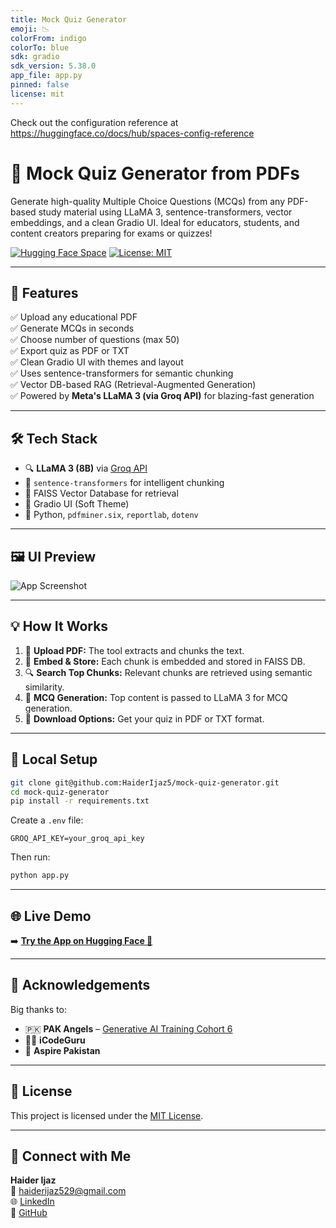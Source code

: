 ```yaml
---
title: Mock Quiz Generator
emoji: 📉
colorFrom: indigo
colorTo: blue
sdk: gradio
sdk_version: 5.38.0
app_file: app.py
pinned: false
license: mit
---
```


Check out the configuration reference at https://huggingface.co/docs/hub/spaces-config-reference

# 🧠 Mock Quiz Generator from PDFs

Generate high-quality Multiple Choice Questions (MCQs) from any PDF-based study material using LLaMA 3, sentence-transformers, vector embeddings, and a clean Gradio UI. Ideal for educators, students, and content creators preparing for exams or quizzes!

[![Hugging Face Space](https://img.shields.io/badge/HuggingFace-Live%20Demo-blue?logo=huggingface)](https://huggingface.co/spaces/haiderijaz/mock-quiz-generator)
[![License: MIT](https://img.shields.io/badge/License-MIT-yellow.svg)](LICENSE)

---

## 🚀 Features

✅ Upload any educational PDF  
✅ Generate MCQs in seconds  
✅ Choose number of questions (max 50)  
✅ Export quiz as PDF or TXT  
✅ Clean Gradio UI with themes and layout  
✅ Uses sentence-transformers for semantic chunking  
✅ Vector DB-based RAG (Retrieval-Augmented Generation)  
✅ Powered by **Meta's LLaMA 3 (via Groq API)** for blazing-fast generation

---

## 🛠️ Tech Stack

- 🔍 **LLaMA 3 (8B)** via [Groq API](https://console.groq.com/)
- 🧠 `sentence-transformers` for intelligent chunking
- 🧭 FAISS Vector Database for retrieval
- 🎨 Gradio UI (Soft Theme)
- 🐍 Python, `pdfminer.six`, `reportlab`, `dotenv`

---

## 🖼️ UI Preview

![App Screenshot](<img width="1920" height="961" alt="image" src="https://github.com/user-attachments/assets/5108cd1a-d1a0-4aae-a168-a5bd3851ffb7" />
)

---


## 💡 How It Works

1. 📄 **Upload PDF:** The tool extracts and chunks the text.
2. 🧠 **Embed & Store:** Each chunk is embedded and stored in FAISS DB.
3. 🔍 **Search Top Chunks:** Relevant chunks are retrieved using semantic similarity.
4. 🤖 **MCQ Generation:** Top content is passed to LLaMA 3 for MCQ generation.
5. 💾 **Download Options:** Get your quiz in PDF or TXT format.

---

## 🔧 Local Setup

```bash
git clone git@github.com:HaiderIjaz5/mock-quiz-generator.git
cd mock-quiz-generator
pip install -r requirements.txt
```

Create a `.env` file:

```env
GROQ_API_KEY=your_groq_api_key
```

Then run:

```bash
python app.py
```

---

## 🌐 Live Demo

➡️ **[Try the App on Hugging Face 🚀](https://huggingface.co/spaces/haiderijaz/mock-quiz-generator)**

---

## 🤝 Acknowledgements

Big thanks to:

- 🇵🇰 **PAK Angels** – [Generative AI Training Cohort 6](https://pakangels.com/)
- 👨‍🏫 **iCodeGuru**
- 🚀 **Aspire Pakistan**

---

## 📄 License

This project is licensed under the [MIT License](LICENSE).

---

## 💬 Connect with Me

**Haider Ijaz**  
📧 haiderijaz529@gmail.com  
🌐 [LinkedIn](https://www.linkedin.com/in/m-haider-ijaz/)  
🐙 [GitHub](https://github.com/HaiderIjaz5)
